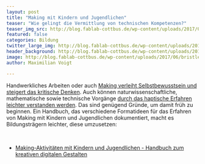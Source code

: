 ```yaml
---
layout: post
title: "Making mit Kindern und Jugendlichen"
teaser: "Wie gelingt die Vermittlung von technischen Kompetenzen?"
teaser_img_src: http://blog.fablab-cottbus.de/wp-content/uploads/2017/06/bristle_bots.jpg
featured: false
categories: Bildung
twitter_large_img: http://blog.fablab-cottbus.de/wp-content/uploads/2017/06/bristle_bots.jpg
header_background: http://blog.fablab-cottbus.de/wp-content/uploads/2017/06/bristle_bots.jpg
image: http://blog.fablab-cottbus.de/wp-content/uploads/2017/06/bristle_bots.jpg
author: Maximilian Voigt

---
```

Handwerkliches Arbeiten oder auch <a href="https://edulabs.de/blog/Interkulturelle-Bildung-durch-digitale-Tools-Susanne-Stauch-im-Interview" target="_blank" rel="noopener">Making verleiht Selbstbewusstsein und steigert das kritische Denken</a>. Auch können naturwissenschaftliche, mathematische sowie technische Vorgänge <a href="https://de.wikipedia.org/wiki/Seymour_Papert" target="_blank" rel="noopener">durch das haptische Erfahren leichter verstanden werden</a>. Das sind genügend Gründe, um damit früh zu beginnen. Ein Handbuch, das verschiedene Formatideen für das Erfahren von Making mit Kindern und Jugendlichen dokumentiert, macht es Bildungsträgern leichter, diese umzusetzen:

&nbsp;
<ul>
 	<li><a href="http://www.bimsev.de/n/userfiles/downloads/making_handbuch_online_final.pdf" target="_blank" rel="noopener">Making-Aktivitäten mit Kindern und Jugendlichen - Handbuch zum kreativen digitalen Gestalten</a></li>
</ul>